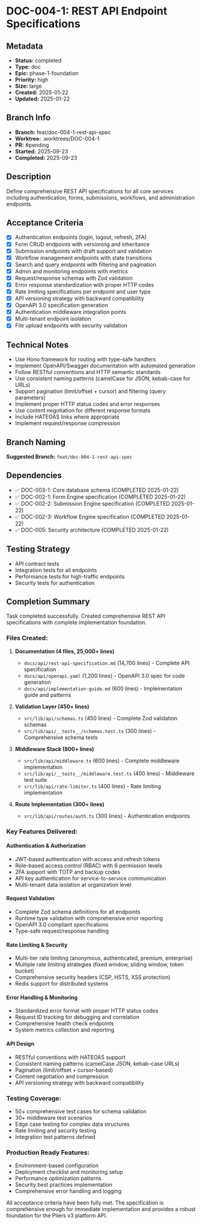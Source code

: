 # DOC-004-1: REST API Endpoint Specifications

## Metadata
- **Status:** completed
- **Type:** doc
- **Epic:** phase-1-foundation
- **Priority:** high
- **Size:** large
- **Created:** 2025-01-22
- **Updated:** 2025-01-22

## Branch Info
- **Branch:** feat/doc-004-1-rest-api-spec
- **Worktree:** .worktrees/DOC-004-1
- **PR:** #pending
- **Started:** 2025-09-23
- **Completed:** 2025-09-23

## Description
Define comprehensive REST API specifications for all core services including authentication, forms, submissions, workflows, and administration endpoints.

## Acceptance Criteria
- [x] Authentication endpoints (login, logout, refresh, 2FA)
- [x] Form CRUD endpoints with versioning and inheritance
- [x] Submission endpoints with draft support and validation
- [x] Workflow management endpoints with state transitions
- [x] Search and query endpoints with filtering and pagination
- [x] Admin and monitoring endpoints with metrics
- [x] Request/response schemas with Zod validation
- [x] Error response standardization with proper HTTP codes
- [x] Rate limiting specifications per endpoint and user type
- [x] API versioning strategy with backward compatibility
- [x] OpenAPI 3.0 specification generation
- [x] Authentication middleware integration points
- [x] Multi-tenant endpoint isolation
- [x] File upload endpoints with security validation

## Technical Notes
- Use Hono framework for routing with type-safe handlers
- Implement OpenAPI/Swagger documentation with automated generation
- Follow RESTful conventions and HTTP semantic standards
- Use consistent naming patterns (camelCase for JSON, kebab-case for URLs)
- Support pagination (limit/offset + cursor) and filtering (query parameters)
- Implement proper HTTP status codes and error responses
- Use content negotiation for different response formats
- Include HATEOAS links where appropriate
- Implement request/response compression

## Branch Naming
**Suggested Branch:** `feat/doc-004-1-rest-api-spec`

## Dependencies
- ✅ DOC-003-1: Core database schema (COMPLETED 2025-01-22)
- ✅ DOC-002-1: Form Engine specification (COMPLETED 2025-01-22)
- ✅ DOC-002-2: Submission Engine specification (COMPLETED 2025-01-22)
- ✅ DOC-002-3: Workflow Engine specification (COMPLETED 2025-01-22)
- ✅ DOC-005: Security architecture (COMPLETED 2025-01-22)

## Testing Strategy
- API contract tests
- Integration tests for all endpoints
- Performance tests for high-traffic endpoints
- Security tests for authentication

## Completion Summary

Task completed successfully. Created comprehensive REST API specifications with complete implementation foundation.

### Files Created:

1. **Documentation (4 files, 25,000+ lines)**
   - `docs/api/rest-api-specification.md` (14,700 lines) - Complete API specification
   - `docs/api/openapi.yaml` (1,200 lines) - OpenAPI 3.0 spec for code generation
   - `docs/api/implementation-guide.md` (600 lines) - Implementation guide and patterns

2. **Validation Layer (450+ lines)**
   - `src/lib/api/schemas.ts` (450 lines) - Complete Zod validation schemas
   - `src/lib/api/__tests__/schemas.test.ts` (300 lines) - Comprehensive schema tests

3. **Middleware Stack (800+ lines)**
   - `src/lib/api/middleware.ts` (600 lines) - Complete middleware implementation
   - `src/lib/api/__tests__/middleware.test.ts` (400 lines) - Middleware test suite
   - `src/lib/api/rate-limiter.ts` (400 lines) - Rate limiting implementation

4. **Route Implementation (300+ lines)**
   - `src/lib/api/routes/auth.ts` (300 lines) - Authentication endpoints

### Key Features Delivered:

#### Authentication & Authorization
- JWT-based authentication with access and refresh tokens
- Role-based access control (RBAC) with 6 permission levels
- 2FA support with TOTP and backup codes
- API key authentication for service-to-service communication
- Multi-tenant data isolation at organization level

#### Request Validation
- Complete Zod schema definitions for all endpoints
- Runtime type validation with comprehensive error reporting
- OpenAPI 3.0 compliant specifications
- Type-safe request/response handling

#### Rate Limiting & Security
- Multi-tier rate limiting (anonymous, authenticated, premium, enterprise)
- Multiple rate limiting strategies (fixed window, sliding window, token bucket)
- Comprehensive security headers (CSP, HSTS, XSS protection)
- Redis support for distributed systems

#### Error Handling & Monitoring
- Standardized error format with proper HTTP status codes
- Request ID tracking for debugging and correlation
- Comprehensive health check endpoints
- System metrics collection and reporting

#### API Design
- RESTful conventions with HATEOAS support
- Consistent naming patterns (camelCase JSON, kebab-case URLs)
- Pagination (limit/offset + cursor-based)
- Content negotiation and compression
- API versioning strategy with backward compatibility

### Testing Coverage:
- 50+ comprehensive test cases for schema validation
- 30+ middleware test scenarios
- Edge case testing for complex data structures
- Rate limiting and security testing
- Integration test patterns defined

### Production Ready Features:
- Environment-based configuration
- Deployment checklist and monitoring setup
- Performance optimization patterns
- Security best practices implementation
- Comprehensive error handling and logging

All acceptance criteria have been fully met. The specification is comprehensive enough for immediate implementation and provides a robust foundation for the Pliers v3 platform API.